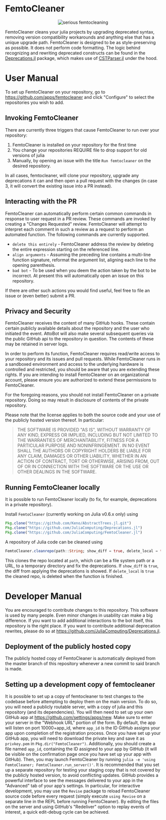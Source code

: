 # FemtoCleaner

<p align="center"><img src="https://media.giphy.com/media/uVOTDhb5O5nW0/giphy.gif" alt="serious femtocleaning"></p>

FemtoCleaner cleans your julia projects by upgrading deprecated syntax, removing version compatibility workarounds and anything else that has a unique upgrade path. FemtoCleaner is designed to be as style-preserving as possible. It does not
perform code formatting. The logic behind recognizing and rewriting deprecated constructs
can be found in the [Deprecations.jl](https://github.com/JuliaComputing/Deprecations.jl) package,
which makes use of [CSTParser.jl](https://github.com/ZacLN/CSTParser.jl) under the hood.

# User Manual

To set up FemtoCleaner on your repository, go to https://github.com/apps/femtocleaner and click "Configure" to select the repositories you wish to add.

## Invoking FemtoCleaner

There are currently three triggers that cause FemtoCleaner to run over your
repository:
1. FemtoCleaner is installed on your repository for the first time
2. You change your repositories REQUIRE file to drop support for old versions of
julia
3. Manually, by opening an issue with the title `Run femtocleaner` on the desired
repository.

In all cases, femtocleaner, will clone your repository, upgrade any deprecations
it can and then open a pull request with the changes (in case 3, it will convert
the existing issue into a PR instead).

## Interacting with the PR

FemtoCleaner can automatically perform certain common commands in response to
user request in a PR review. These commands are invoked by creating a "Changes Requested"
review. FemtoCleaner will attempt to interpret each comment in such a review as
a request to perform an automated function. The following commands are currently
supported.

- `delete this entirely` - FemtoCleaner address the review by deleting the
  entire expression starting on the referenced line.
- `align arguments` - Assuming the preceding line contains a multi-line
  function signature, reformat the argument list, aligning each line to the
  opening parenthesis.
- `bad bot` - To be used when you deem the action taken by the bot to be incorrect.
  At present this will automatically open an issue on this repository.

If there are other such actions you would find useful, feel free to file an
issue or (even better) submit a PR.

## Privacy and Security

FemtoCleaner receives the content of many GitHub hooks. These contain certain publicly available details about the repository and the user who initiated the event. AttoBot will also make several subsequent queries via the public GitHub api to the repository in question. The contents of these may be retained in server logs.

In order to perform its function, FemtoCleaner requires read/write access to your
repository and its issues and pull requests. While FemtoCleaner runs in a sandboxed
environment and access to the underlying hardware is controlled and restricted,
you should be aware that you are extending these rights. If you are intending to
install FemtoCleaner on an organizational account, please ensure you are authorized
to extend these permissions to FemtoCleaner.

For the foregoing reasons, you should not install FemtoCleaner on a private
repository. Doing so may result in disclosure of contents of the private
repository.

Please note that the license applies to both the source code and your use of the
publicly hosted version thereof. In particular:

> THE SOFTWARE IS PROVIDED "AS IS", WITHOUT WARRANTY OF ANY KIND, EXPRESS OR IMPLIED, INCLUDING BUT NOT LIMITED TO THE WARRANTIES OF MERCHANTABILITY, FITNESS FOR A PARTICULAR PURPOSE AND NONINFRINGEMENT. IN NO EVENT SHALL THE AUTHORS OR COPYRIGHT HOLDERS BE LIABLE FOR ANY CLAIM, DAMAGES OR OTHER LIABILITY, WHETHER IN AN ACTION OF CONTRACT, TORT OR OTHERWISE, ARISING FROM, OUT OF OR IN CONNECTION WITH THE SOFTWARE OR THE USE OR OTHER DEALINGS IN THE SOFTWARE.

## Running FemtoCleaner locally

It is possible to run FemtoCleaner locally (to fix, for example, deprecations in a private repository).

Install `FemtoCleaner` (currently working on Julia v0.6.x only) using

```jl
Pkg.clone("https://github.com/Keno/AbstractTrees.jl.git")
Pkg.clone("https://github.com/JuliaComputing/Deprecations.jl")
Pkg.clone("https://github.com/JuliaComputing/FemtoCleaner.jl")
```

A repository of Julia code can be cleaned using 

```jl
FemtoCleaner.cleanrepo(path::String; show_diff = true, delete_local = true)
```

This clones the repo located at `path`, which can be a file system path or a URL, to a temporary directory
and fix the deprecations. If `show_diff` is `true`, the diff from applying the deprecations is showed.
If `delete_local` is `true` the cleaned repo, is deleted when the function is finished.

# Developer Manual

You are encouraged to contribute changes to this repository. This software is
used by many people. Even minor changes in usability can make a big difference.
If you want to add additional interactions to the bot itself, this repository
is the right place. If you want to contribute additional deprecation rewrites,
please do so at https://github.com/JuliaComputing/Deprecations.jl.

## Deployment of the publicly hosted copy

The publicly hosted copy of FemtoCleaner is automatically deployed from the
master branch of this repository whenever a new commit to said branch is made.

## Setting up a development copy of femtocleaner

It is possible to set up a copy of femtocleaner to test changes to the codebase
before attempting to deploy them on the main version. To do so, you will need
a publicly routable server, with a copy of julia and this repository (and its
dependencies). You will then need to set up your own GitHub app at
https://github.com/settings/apps/new. Make sure to enter your server in the
"Webhook URL" portion of the form. By default, the app will listen on port
10000+app_id, where `app_id` is the ID GitHub assigns your app upon completion
of the registration process. Once you have set up your GitHub app, you will
need to download the private key and save it as `privkey.pem` in
`Pkg.dir("FemtoCleaner")`. Additionally, you should create a file named `app_id`,
containing the ID assigned to your app by GitHub (it will be visible on the
confirmation page once you have set up your app with GitHub). Then, you may
launch FemtoCleaner by running `julia -e 'using FemtoCleaner; FemtoCleaner.run_server()'`.
It is recommended that you set up a separate repository for testing your staging
copy that is not covered by the publicly hosted version, to avoid conflicting
updates. GitHub provides a powerful interface to see the messages delivered to
your app in the "Advanced" tab of your app's settings. In particular,
for interactive development, you may use the `Revise` package to reload
FemtoCleaner source code before every request (simply execute `using Revise` on
a separate line in the REPL before running FemtoCleaner). By editing the files
on the server and using GitHub's "Redeliver" option to replay events of interest,
a quick edit-debug cycle can be achieved.
